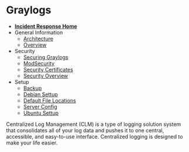 # Graylogs

- [**Incident Response Home**](../../README.md)
- General Information
	- [Architecture](./general_information/graylogs_architecture.md)
	- [Overview](./general_information/graylogs_overview.md)
- Security
	- [Securing Graylogs](./security/graylog_securing_greylogs.md)
	- [ModSecurity](./security/graylogs_modsecurity.md)
	- [Security Certificates](./security/graylogs_security_certificates.md)
	- [Security Overview](./security/graylogs_security_overview.md)
- Setup
	- [Backup](./setup/graylogs_backup.md)
	- [Debian Settup](./setup/graylogs_debian_settup.md)
	- [Default File Locations](./setup/graylogs_default_file_locations.md)
	- [Server Config](./setup/graylogs_serverconfig.md)
	- [Ubuntu Settup](./setup/graylogs_ubuntu_settup.md)

Centralized Log Management (CLM) is a type of logging solution system that consolidates all of your log data and pushes it to one central, accessible, and easy-to-use interface. Centralized logging is designed to make your life easier.
